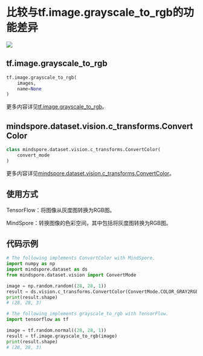 # 比较与tf.image.grayscale_to_rgb的功能差异

<a href="https://gitee.com/mindspore/docs/blob/master/docs/mindspore/migration_guide/source_zh_cn/api_mapping/tensorflow_diff/grayscale_to_rgb.md" target="_blank"><img src="https://gitee.com/mindspore/docs/raw/master/resource/_static/logo_source.png"></a>

## tf.image.grayscale_to_rgb

```python
tf.image.grayscale_to_rgb(
    images,
    name=None
)
```

更多内容详见[tf.image.grayscale_to_rgb](https://www.tensorflow.org/versions/r1.15/api_docs/python/tf/image/grayscale_to_rgb)。

## mindspore.dataset.vision.c_transforms.ConvertColor

```python
class mindspore.dataset.vision.c_transforms.ConvertColor(
    convert_mode
)
```

更多内容详见[mindspore.dataset.vision.c_transforms.ConvertColor](https://mindspore.cn/docs/api/zh-CN/master/api_python/dataset_vision/mindspore.dataset.vision.c_transforms.ConvertColor.html#mindspore.dataset.vision.c_transforms.ConvertColor)。

## 使用方式

TensorFlow：将图像从灰度图转换为RGB图。

MindSpore：转换图像的色彩空间，其中包括将灰度图转换为RGB图。

## 代码示例

```python
# The following implements ConvertColor with MindSpore.
import numpy as np
import mindspore.dataset as ds
from mindspore.dataset.vision import ConvertMode

image = np.random.random((28, 28, 1))
result = ds.vision.c_transforms.ConvertColor(ConvertMode.COLOR_GRAY2RGB)(image)
print(result.shape)
# (28, 28, 3)

# The following implements grayscale_to_rgb with TensorFlow.
import tensorflow as tf

image = tf.random.normal((28, 28, 1))
result = tf.image.grayscale_to_rgb(image)
print(result.shape)
# (28, 28, 3)
```
